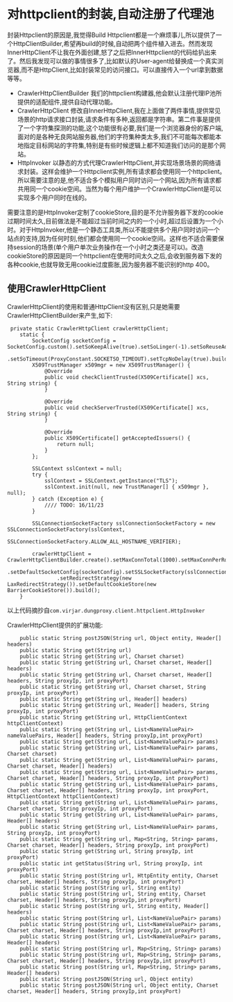 # 对httpclient的封装,自动注册了代理池

封装Httpclient的原因是,我觉得Build Httpclient都是一个麻烦事儿,所以提供了一个HttpClientBuilder,希望再build的时候,自动把两个组件植入进去。然而发现InnerHttpClient不让我在外面创建,怒了之后把InnerHttpclient的代码给扒出来了。然后我发现可以做的事情很多了,比如默认的User-agent给替换成一个真实浏览器,而不是HttpClient,比如封装常见的访问接口。可以直接传入一个url拿到数据等等。
- CrawlerHttpClientBuilder 我们的httpclient构建器,他会默认注册代理IP池所提供的适配组件,提供自动代理功能。
- CrawlerHttpClient 修改自InnerHttpClient,我在上面做了两件事情,提供常见场景的http请求接口封装,请求条件有多种,返回都是字符串。第二件事是提供了一个字符集探测的功能,这个功能很有必要,我们是一个浏览器身份的客户端,面对的是各种无良网站服务器,他们的字符集种类太多,我们不可能每次都能本地指定目标网站的字符集,特别是有些时候逻辑上都不知道我们访问的是那个网站。
- HttpInvoker 以静态的方式代理CrawlerHttpClient,并实现场景场景的网络请求封装。这样会维护一个Httpclient实例,所有请求都会使用同一个httpclient。所以需要注意的是,他不适合多个模拟用户同时访问一个网站,因为所有请求都共用同一个cookie空间。当然为每个用户维护一个CrawlerHttpClient是可以实现多个用户同时在线的。

需要注意的是HttpInvoker定制了cookieStore,目的是不允许服务器下发的cookie过期时间太久,目前做法是不能超过当前时间之内的一个小时,超过后设置为一个小时。对于HttpInvoker,他是一个静态工具类,所以不能提供多个用户同时访问一个站点的支持,因为任何时刻,他们都会使用同一个cookie空间。这样也不适合需要保持session的场景(单个用户单次业务操作在一个小时之类还是可以)。改造cookieStore的原因是同一个httpclient在使用时间太久之后,会收到服务器下发的各种cookie,也就导致无用cookie过度膨胀,因为服务器不能识别的http 400。

## 使用CrawlerHttpClient
CrawlerHttpClient的使用和普通HttpClient没有区别,只是她需要CrawlerHttpClientBuilder来产生,如下:
```
 private static CrawlerHttpClient crawlerHttpClient;
    static {
        SocketConfig socketConfig = SocketConfig.custom().setSoKeepAlive(true).setSoLinger(-1).setSoReuseAddress(false)
                .setSoTimeout(ProxyConstant.SOCKETSO_TIMEOUT).setTcpNoDelay(true).build();
        X509TrustManager x509mgr = new X509TrustManager() {
            @Override
            public void checkClientTrusted(X509Certificate[] xcs, String string) {
            }

            @Override
            public void checkServerTrusted(X509Certificate[] xcs, String string) {
            }

            @Override
            public X509Certificate[] getAcceptedIssuers() {
                return null;
            }
        };

        SSLContext sslContext = null;
        try {
            sslContext = SSLContext.getInstance("TLS");
            sslContext.init(null, new TrustManager[] { x509mgr }, null);
        } catch (Exception e) {
            //// TODO: 16/11/23
        }

        SSLConnectionSocketFactory sslConnectionSocketFactory = new SSLConnectionSocketFactory(sslContext,
                SSLConnectionSocketFactory.ALLOW_ALL_HOSTNAME_VERIFIER);

        crawlerHttpClient = CrawlerHttpClientBuilder.create().setMaxConnTotal(1000).setMaxConnPerRoute(50)
                .setDefaultSocketConfig(socketConfig).setSSLSocketFactory(sslConnectionSocketFactory)
                .setRedirectStrategy(new LaxRedirectStrategy()).setDefaultCookieStore(new BarrierCookieStore()).build();
    }
```
以上代码摘抄自``com.virjar.dungproxy.client.httpclient.HttpInvoker``

CrawlerHttpClient提供的扩展功能:
```
    public static String postJSON(String url, Object entity, Header[] headers) 
    public static String get(String url) 
    public static String get(String url, Charset charset) 
    public static String get(String url, Charset charset, Header[] headers) 
    public static String get(String url, Charset charset, Header[] headers, String proxyIp, int proxyPort) 
    public static String get(String url, Charset charset, String proxyIp, int proxyPort) 
    public static String get(String url, Header[] headers) 
    public static String get(String url, Header[] headers, String proxyIp, int proxyPort) 
    public static String get(String url, HttpClientContext httpClientContext) 
    public static String get(String url, List<NameValuePair> nameValuePairs, Header[] headers, String proxyIp,int proxyPort)
    public static String get(String url, List<NameValuePair> params) 
    public static String get(String url, List<NameValuePair> params, Charset charset) 
    public static String get(String url, List<NameValuePair> params, Charset charset, Header[] headers) 
    public static String get(String url, List<NameValuePair> params, Charset charset, Header[] headers, String proxyIp, int proxyPort)
    public static String get(String url, List<NameValuePair> params, Charset charset, Header[] headers, String proxyIp, int proxyPort, HttpClientContext httpClientContext)
    public static String get(String url, List<NameValuePair> params, Charset charset, String proxyIp, int proxyPort) 
    public static String get(String url, List<NameValuePair> params, Header[] headers) 
    public static String get(String url, List<NameValuePair> params, String proxyIp, int proxyPort) 
    public static String get(String url, Map<String, String> params, Charset charset, Header[] headers, String proxyIp, int proxyPort)
    public static String get(String url, String proxyIp, int proxyPort) 
    public static int getStatus(String url, String proxyIp, int proxyPort) 
    public static String post(String url, HttpEntity entity, Charset charset, Header[] headers, String proxyIp, int proxyPort)
    public static String post(String url, String entity) 
    public static String post(String url, String entity, Charset charset, Header[] headers, String proxyIp,int proxyPort)
    public static String post(String url, String entity, Header[] headers) 
    public static String post(String url, List<NameValuePair> params) 
    public static String post(String url, List<NameValuePair> params, Charset charset, Header[] headers, String proxyIp,int proxyPort)
    public static String post(String url, List<NameValuePair> params, Header[] headers) 
    public static String post(String url, Map<String, String> params) 
    public static String post(String url, Map<String, String> params, Charset charset, Header[] headers, String proxyIp,int proxyPort)
    public static String post(String url, Map<String, String> params, Header[] headers) 
    public static String postJSON(String url, Object entity) 
    public static String postJSON(String url, Object entity, Charset charset, Header[] headers, String proxyIp,int proxyPort)

```